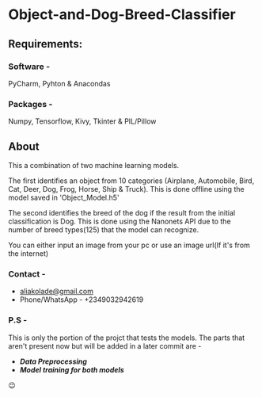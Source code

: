 # **Object-and-Dog-Breed-Classifier**

## **Requirements**:
### Software - 
  PyCharm,
  Pyhton &
  Anacondas
### Packages - 
  Numpy,
  Tensorflow,
  Kivy,
  Tkinter &
  PIL/Pillow

## **About**
This a combination of two machine learning models.

The first identifies an object from 10 categories (Airplane, Automobile, Bird, Cat, Deer, Dog, Frog, Horse, Ship & Truck). This is done offline using the model saved in 'Object_Model.h5'

The second identifies the breed of the dog if the result from the initial classification is Dog. This is done using the Nanonets API due to the number of breed types(125) that the model can recognize.

You can either input an image from your pc or use an image url(If it's from the internet)

### **Contact** - 
* aliakolade@gmail.com
* Phone/WhatsApp - +2349032942619

### **P.S** - 
This is only the portion of the projct that tests the models.
The parts that aren't present now but will be added in a later commit are - 
* ***Data Preprocessing***
* ***Model training for both models***

:wink:
